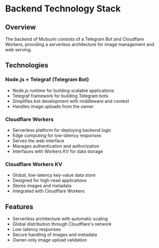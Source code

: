 # Backend Technology Stack

## Overview

The backend of Mutsumi consists of a Telegram Bot and Cloudflare Workers, providing a serverless architecture for image management and web serving.

## Technologies

### Node.js + Telegraf (Telegram Bot)
- Node.js runtime for building scalable applications
- Telegraf framework for building Telegram bots
- Simplifies bot development with middleware and context
- Handles image uploads from the owner

### Cloudflare Workers
- Serverless platform for deploying backend logic
- Edge computing for low-latency responses
- Serves the web interface
- Manages authentication and authorization
- Interfaces with Workers KV for data storage

### Cloudflare Workers KV
- Global, low-latency key-value data store
- Designed for high-read applications
- Stores images and metadata
- Integrated with Cloudflare Workers

## Features

- Serverless architecture with automatic scaling
- Global distribution through Cloudflare's network
- Low-latency responses
- Secure handling of images and metadata
- Owner-only image upload validation